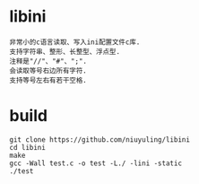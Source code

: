 # libini
    非常小的c语言读取、写入ini配置文件c库.
    支持字符串、整形、长整型、浮点型.
    注释是"//"、"#"、";".
    会读取等号右边所有字符.
    支持等号左右有若干空格.
    
# build
    git clone https://github.com/niuyuling/libini
    cd libini
    make
    gcc -Wall test.c -o test -L./ -lini -static
    ./test